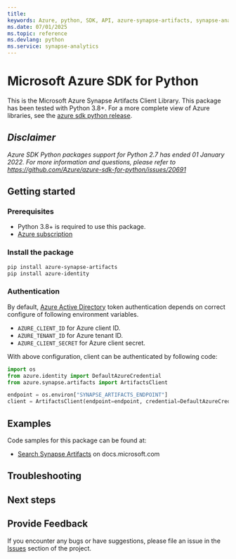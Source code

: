 ```yaml
---
title: 
keywords: Azure, python, SDK, API, azure-synapse-artifacts, synapse-analytics
ms.date: 07/01/2025
ms.topic: reference
ms.devlang: python
ms.service: synapse-analytics
---
```

# Microsoft Azure SDK for Python

This is the Microsoft Azure Synapse Artifacts Client Library.
This package has been tested with Python 3.8+.
For a more complete view of Azure libraries, see the [azure sdk python release](https://aka.ms/azsdk/python/all).

## _Disclaimer_

_Azure SDK Python packages support for Python 2.7 has ended 01 January 2022. For more information and questions, please refer to https://github.com/Azure/azure-sdk-for-python/issues/20691_

## Getting started

### Prerequisites

- Python 3.8+ is required to use this package.
- [Azure subscription](https://azure.microsoft.com/free/)

### Install the package

```bash
pip install azure-synapse-artifacts
pip install azure-identity
```

### Authentication

By default, [Azure Active Directory](https://aka.ms/awps/aad) token authentication depends on correct configure of following environment variables.

- `AZURE_CLIENT_ID` for Azure client ID.
- `AZURE_TENANT_ID` for Azure tenant ID.
- `AZURE_CLIENT_SECRET` for Azure client secret.

With above configuration, client can be authenticated by following code:

```python
import os
from azure.identity import DefaultAzureCredential
from azure.synapse.artifacts import ArtifactsClient

endpoint = os.environ["SYNAPSE_ARTIFACTS_ENDPOINT"]
client = ArtifactsClient(endpoint=endpoint, credential=DefaultAzureCredential())
```

## Examples

Code samples for this package can be found at:
- [Search Synapse Artifacts](/samples/browse/?languages=python&term=Getting%20started%20-%20Managing&terms=Getting%20started%20-%20Managing) on docs.microsoft.com


## Troubleshooting

## Next steps

## Provide Feedback

If you encounter any bugs or have suggestions, please file an issue in the
[Issues](https://github.com/Azure/azure-sdk-for-python/issues)
section of the project. 





